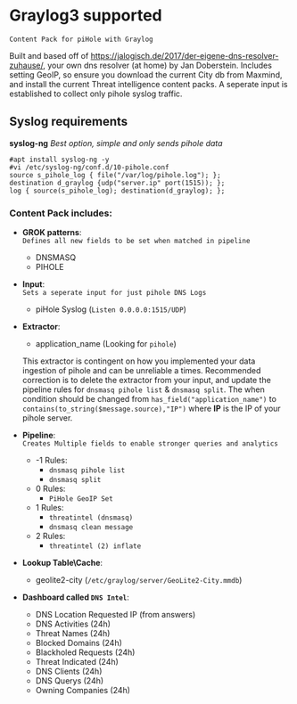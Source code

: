 # Graylog3 supported
``Content Pack for piHole with Graylog``  
  
Built and based off of https://jalogisch.de/2017/der-eigene-dns-resolver-zuhause/, your own dns resolver (at home) by Jan Doberstein. Includes setting GeoIP, so ensure you download the current City db from Maxmind, and install the current Threat intelligence content packs. A seperate input is established to collect only pihole syslog traffic.

## Syslog requirements
**syslog-ng** *Best option, simple and only sends pihole data*
```
#apt install syslog-ng -y
#vi /etc/syslog-ng/conf.d/10-pihole.conf
source s_pihole_log { file("/var/log/pihole.log"); };
destination d_graylog {udp("server.ip" port(1515)); };
log { source(s_pihole_log); destination(d_graylog); };
```


### Content Pack includes:

* **GROK patterns**:  
``Defines all new fields to be set when matched in pipeline``
  * DNSMASQ
  * PIHOLE
  
* **Input**:  
``Sets a seperate input for just pihole DNS Logs``
  * piHole Syslog (``Listen 0.0.0.0:1515/UDP``)
  
* **Extractor**:
  * application_name (Looking for ``pihole``)

  This extractor is contingent on how you implemented your data ingestion of pihole and can be unreliable a times. Recommended correction is to delete the extractor from your input, and update the pipeline rules for ``dnsmasq pihole list`` & ``dnsmasq split``. The when condition should be changed from ``has_field("application_name")`` to ``contains(to_string($message.source),"IP")`` where **IP** is the IP of your pihole server.


* **Pipeline**:  
``Creates Multiple fields to enable stronger queries and analytics``
  * -1 Rules:
    * ``dnsmasq pihole list``
    * ``dnsmasq split``
  * 0 Rules:
    * ``PiHole GeoIP Set``
  * 1 Rules:
    * ``threatintel (dnsmasq)``
    * ``dnsmasq clean message``
  * 2 Rules:
    * ``threatintel (2) inflate``
  
* **Lookup Table\Cache**:
  * geolite2-city (``/etc/graylog/server/GeoLite2-City.mmdb``)
  
* **Dashboard called ``DNS Intel``**:
  * DNS Location Requested IP (from answers)
  * DNS Activities (24h)
  * Threat Names (24h)
  * Blocked Domains (24h)
  * Blackholed Requests (24h)
  * Threat Indicated (24h)
  * DNS Clients (24h)
  * DNS Querys (24h)
  * Owning Companies (24h)
